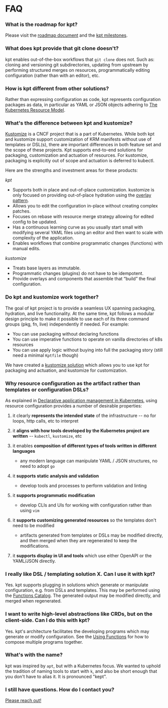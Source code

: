 # FAQ

### What is the roadmap for kpt?

Please visit the [roadmap document] and the [kpt milestones].

### What does kpt provide that git clone doesn't?

kpt enables out-of-the-box workflows that `git clone` does not. Such as: cloning
and versioning git subdirectories, updating from upstream by performing
structured merges on resources, programmatically editing configuration (rather
than with an editor), etc.

### How is kpt different from other solutions?

Rather than expressing configuration as code, kpt represents configuration
packages as data, in particular as YAML or JSON objects adhering to [The
Kubernetes Resource Model].

### What's the difference between kpt and kustomize?

[Kustomize] is a CNCF project that is a part of Kubernetes. While both kpt and
kustomize support customization of KRM manifests without use of templates or
DSL(s), there are important differences in both feature set and the scope of
these projects. Kpt supports end-to-end solutions for packaging, customization
and actuation of resources. For kustomize, packaging is explicitly out of scope
and actuation is deferred to kubectl.

Here are the strengths and investment areas for these products:

_kpt_

- Supports both in place and out-of-place customization. kustomize is only
  focused on providing out-of-place hydration using the [overlay pattern].
- Allows you to edit the configuration in-place without creating complex patches.
- Focuses on rebase with resource merge strategy allowing for edited config to
  be updated.
- Has a continuous learning curve as you usually start small with modifying
  several YAML files using an editor and then want to scale with complexity of
  the application.
- Enables workflows that combine programmatic changes (functions) with manual
  edits.

_kustomize_

- Treats base layers as immutable.
- Programmatic changes (plugins) do not have to be idempotent.
- Provide overlays and components that assemble that “build” the final
  configuration.

### Do kpt and kustomize work together?

The goal of kpt project is to provide a seamless UX spanning packaging,
hydration, and live functionality. At the same time, kpt follows a modular
design principle to make it possible to use each of its three command groups
(pkg, fn, live) independently if needed. For example:

- You can use packaging without declaring functions
- You can use imperative functions to operate on vanilla directories of k8s
  resources
- You can use apply logic without buying into full the packaging story (still
  need a minimal `Kptfile` though)

We have created a [kustomize solution] which allows you to use kpt for packaging
and actuation, and kustomize for customization.

### Why resource configuration as the artifact rather than templates or configuration DSLs?

As explained in [Declarative application management in Kubernetes], using
resource configuration provides a number of desirable properties:

1. it clearly **represents the intended state** of the infrastructure -- no for
   loops, http calls, etc to interpret

2. it **aligns with how tools developed by the Kubernetes project are written**
   -- `kubectl`, `kustomize`, etc

3. it enables **composition of different types of tools written in different
   languages**

   - any modern language can manipulate YAML / JSON structures, no need to adopt
     `go`

4. it **supports static analysis and validation**

   - develop tools and processes to perform validation and linting

5. it **supports programmatic modification**

   - develop CLIs and UIs for working with configuration rather than using `vim`

6. it **supports customizing generated resources** so the templates don't need
   to be modified

   - artifacts generated from templates or DSLs may be modified directly, and
     then merged when they are regenerated to keep the modifications.

7. it **supports display in UI and tools** which use either OpenAPI or the
   YAML/JSON directly.

### I really like DSL / templating solution X. Can I use it with kpt?

Yes. kpt supports plugging in solutions which generate or manipulate
configuration, e.g. from DSLs and templates. This may be performed using the
[Functions Catalog]. The generated output may be modified directly, and merged
when regenerated.

### I want to write high-level abstractions like CRDs, but on the client-side. Can I do this with kpt?

Yes. kpt's architecture facilitates the developing programs which may generate
or modify configuration. See the [Using Functions] for how to compose multiple
programs together.

### What's with the name?

kpt was inspired by `apt`, but with a Kubernetes focus. We wanted to uphold the
tradition of naming tools to start with `k`, and also be short enough that you
don't have to alias it. It is pronounced "kept".

### I still have questions. How do I contact you?

[Please reach out!][contact]

[the kubernetes resource model]:
  https://github.com/kubernetes/community/blob/master/contributors/design-proposals/architecture/resource-management.md
[declarative application management in kubernetes]:
  https://github.com/kubernetes/community/blob/master/contributors/design-proposals/architecture/declarative-application-management.md
[functions]: /reference/cli/fn/run/
[using functions]: /book/04-using-functions/
[contact]: /contact/
[functions catalog]: https://catalog.kpt.dev/
[roadmap document]:
  https://github.com/GoogleContainerTools/kpt/blob/main/docs/ROADMAP.md
[kpt milestones]: https://github.com/GoogleContainerTools/kpt/milestones
[kustomize solution]:
  https://github.com/GoogleContainerTools/kpt/tree/main/package-examples/kustomize
[kustomize]: https://kustomize.io
[workflow]: /book/02-concepts/02-workflows
[overlay pattern]:
  https://github.com/kubernetes-sigs/kustomize/tree/master/examples/multibases
